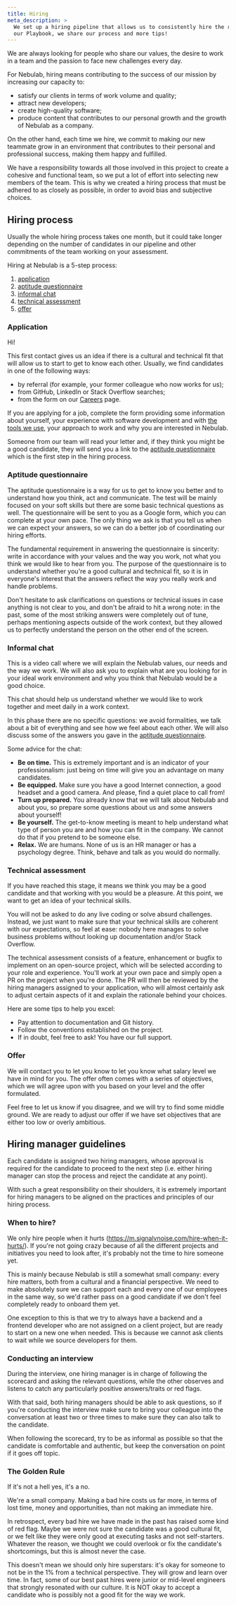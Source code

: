 ```yaml
---
title: Hiring
meta_description: >
  We set up a hiring pipeline that allows us to consistently hire the right people for our team. In
  our Playbook, we share our process and more tips!
---
```


We are always looking for people who share our values, the desire to work in a team and the passion
to face new challenges every day.

For Nebulab, hiring means contributing to the success of our mission by increasing our capacity to:

- satisfy our clients in terms of work volume and quality;
- attract new developers;
- create high-quality software;
- produce content that contributes to our personal growth and the growth of Nebulab as a company.

On the other hand, each time we hire, we commit to making our new teammate grow in an environment
that contributes to their personal and professional success, making them happy and fulfilled.

We have a responsibility towards all those involved in this project to create a cohesive and
functional team, so we put a lot of effort into selecting new members of the team. This is why we
created a hiring process that must be adhered to as closely as possible, in order to avoid bias and
subjective choices.

## Hiring process

Usually the whole hiring process takes one month, but it could take longer depending on the number
of candidates in our pipeline and other commitments of the team working on your assessment.

Hiring at Nebulab is a 5-step process:

1. [application](#application)
2. [aptitude questionnaire](#aptitude-questionnaire)
3. [informal chat](#informal-chat)
4. [technical assessment](#technical-assessment)
5. [offer](#offer)

### Application

Hi!

This first contact gives us an idea if there is a cultural and technical fit that will allow us
to start to get to know each other. Usually, we find candidates in one of the following ways:

- by referral (for example, your former colleague who now works for us);
- from GitHub, LinkedIn or Stack Overflow searches;
- from the form on our [Careers](https://nebulab.it/careers/) page.

If you are applying for a job, complete the form providing some information about yourself, your
experience with software development and with [the tools we use](https://nebulab.it/tools/), your
approach to work and why you are interested in Nebulab.

Someone from our team will read your letter and, if they think you might be a good candidate, they
will send you a link to the [aptitude questionnaire](#aptitude-questionnaire) which is the first
step in the hiring process.

### Aptitude questionnaire

The aptitude questionnaire is a way for us to get to know you better and to understand how you think,
act and communicate. The test will be mainly focused on your soft skills but there are some basic
technical questions as well. The questionnaire will be sent to you as a Google form, which you can
complete at your own pace. The only thing we ask is that you tell us when we can expect your answers,
so we can do a better job of coordinating our hiring efforts.

The fundamental requirement in answering the questionnaire is sincerity: write in accordance with
your values and the way you work, not what you think we would like to hear from you. The purpose of
the questionnaire is to understand whether you're a good cultural and technical fit, so it is in
everyone's interest that the answers reflect the way you really work and handle problems.

Don't hesitate to ask clarifications on questions or technical issues in case anything is not clear
to you, and don't be afraid to hit a wrong note: in the past, some of the most striking answers
were completely out of tune, perhaps mentioning aspects outside of the work context, but they
allowed us to perfectly understand the person on the other end of the screen.

### Informal chat

This is a video call where we will explain the Nebulab values, our needs and the way we work. We
will also ask you to explain what are you looking for in your ideal work environment and why you
think that Nebulab would be a good choice.

This chat should help us understand whether we would like to work together and meet daily in a work
context.

In this phase there are no specific questions: we avoid formalities, we talk about a bit of
everything and see how we feel about each other. We will also discuss some of the answers you gave
in the [aptitude questionnaire](#aptitude-questionnaire).

Some advice for the chat:

* **Be on time.** This is extremely important and is an indicator of your professionalism: just
  being on time will give you an advantage on many candidates.
* **Be equipped.** Make sure you have a good Internet connection, a good headset and a good camera.
  And please, find a quiet place to call from!
* **Turn up prepared.** You already know that we will talk about Nebulab and about you, so prepare
  some questions about us and some answers about yourself!
* **Be yourself.** The get-to-know meeting is meant to help understand what type of person you are
  and how you can fit in the company. We cannot do that if you pretend to be someone else.
* **Relax.** We are humans. None of us is an HR manager or has a psychology degree. Think, behave
  and talk as you would do normally.

### Technical assessment

If you have reached this stage, it means we think you may be a good candidate and that working with
you would be a pleasure. At this point, we want to get an idea of your technical skills.

You will not be asked to do any live coding or solve absurd challenges. Instead, we just want to
make sure that your technical skills are coherent with our expectations, so feel at ease: nobody
here manages to solve business problems without looking up documentation and/or Stack Overflow.

The technical assessment consists of a feature, enhancement or bugfix to implement on an
open-source project, which will be selected according to your role and experience. You'll work at
your own pace and simply open a PR on the project when you're done. The PR will then be reviewed by
the hiring managers assigned to your application, who will almost certainly ask to adjust certain
aspects of it and explain the rationale behind your choices.

Here are some tips to help you excel:

- Pay attention to documentation and Git history.
- Follow the conventions established on the project.
- If in doubt, feel free to ask! You have our full support.

### Offer

We will contact you to let you know to let you know what salary level we have in mind for you.
The offer often comes with a series of objectives, which we will agree upon with you based on your
level and the offer formulated.

Feel free to let us know if you disagree, and we will try to find some middle ground. We are ready
to adjust our offer if we have set objectives that are either too low or overly ambitious.

## Hiring manager guidelines

Each candidate is assigned two hiring managers, whose approval is required for the candidate to
proceed to the next step (i.e. either hiring manager can stop the process and reject the candidate
at any point).

With such a great responsibility on their shoulders, it is extremely important for hiring managers
to be aligned on the practices and principles of our hiring process.

### When to hire?

We only hire people when it hurts (<https://m.signalvnoise.com/hire-when-it-hurts/>). If you're not
going crazy because of all the different projects and initiatives you need to look after, it's
probably not the time to hire someone yet.

This is mainly because Nebulab is still a somewhat small company: every hire matters, both from a
cultural and a financial perspective. We need to make absolutely sure we can support each and every
one of our employees in the same way, so we'd rather pass on a good candidate if we don't feel
completely ready to onboard them yet.

One exception to this is that we try to always have a backend and a frontend developer who are not
assigned on a client project, but are ready to start on a new one when needed. This is because we
cannot ask clients to wait while we source developers for them.

### Conducting an interview

During the interview, one hiring manager is in charge of following the scorecard and asking the
relevant questions, while the other observes and listens to catch any particularly positive
answers/traits or red flags.

With that said, both hiring managers should be able to ask questions, so if you're conducting the
interview make sure to bring your colleague into the conversation at least two or three times to
make sure they can also talk to the candidate.

When following the scorecard, try to be as informal as possible so that the candidate is comfortable
and authentic, but keep the conversation on point if it goes off topic.

### The Golden Rule

If it's not a hell yes, it's a no.

We're a small company. Making a bad hire costs us far more, in terms of lost time, money and
opportunities, than not making an immediate hire.

In retrospect, every bad hire we have made in the past has raised some kind of red flag. Maybe we
were not sure the candidate was a good cultural fit, or we felt like they were only good at
executing tasks and not self-starters. Whatever the reason, we thought we could overlook or fix the
candidate's shortcomings, but this is almost never the case.

This doesn't mean we should only hire superstars: it's okay for someone to not be in the 1% from a
technical perspective. They will grow and learn over time. In fact, some of our best past hires were
junior or mid-level engineers that strongly resonated with our culture. It is NOT okay to accept a
candidate who is possibly not a good fit for the way we work.
